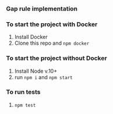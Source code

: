 ### Gap rule implementation

### To start the project with Docker
1. Install Docker
2. Clone this repo and `npm docker`

### To start the project without Docker
1. Install Node v.10+
2. run `npm i` and `npm start`

### To run tests
1. `npm test`
